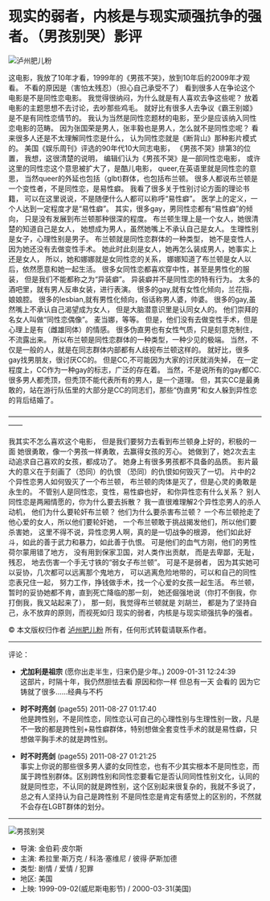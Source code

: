 # 现实的弱者，内核是与现实顽强抗争的强者。（男孩别哭）影评

![泸州肥儿粉](https://img9.doubanio.com/icon/u1757575-16.jpg)

这电影，我放了10年才看，1999年的《男孩不哭》，放到10年后的2009年才观看。 不看的原因是（害怕太残忍）（担心自己承受不了） 看到很多人在争论这个电影是不是同性恋电影。 我觉得很纳闷，为什么就是有人喜欢去争这些呢？ 放着电影的主题思想不去讨论，去吵那些鸡毛。 就好比有很多人去争议《霸王别姬》是不是有同性恋情节的。 我认为当然是同性恋题材的电影，至少是应该纳入同性恋电影的范畴。 因为张国荣是男人，张丰毅也是男人，怎么就不是同性恋呢？ 看来很多人还是不太理解同性恋是什么， 认为同性恋就是《断背山》那种影片模式的。 美国《娱乐周刊》评选的90年代10大同志电影， 《男孩不哭》排第3的位置， 我想，这很清楚的说明， 编辑们认为《男孩不哭》是一部同性恋电影， 或许这里的同性恋这个意思被扩大了，是酷儿电影， queer,在英语里就是同性恋的意思， 当然queer的外延也包括（glbt)群体，也包括布兰顿。 很多人都说布兰顿是一个变性者，不是同性恋，是易性癖。 我看了很多关于性别讨论方面的理论书籍， 可以在这里说说，不是随便什么人都可以称呼“易性癖”。 医学上的定义，一个人达到一定程度才是“易性癖”。 其实，很多gay，男同性恋都有“易性癖”的倾向， 只是没有发展到布兰顿那种很深的程度。 布兰顿生理上是一个女人，她很清楚的知道自己是女人， 她想成为男人，虽然她嘴上不承认自己是女人。 生理性别是女子，心理性别是男子。 布兰顿就是同性恋群体的一种类型， 她不是变性人，因为她还没有去做变性手术。 她此时此刻是女人，她再怎么装成男人，她事实上还是女人， 所以，她和娜娜就是女同性恋的关系， 娜娜知道了布兰顿是女人以后，依然愿意和她一起生活。 很多女同性恋都喜欢穿中性，甚至是男性化的服装， 但是我们不能都称之为“异装癖”。 异装癖并不是同性恋的特有行为。 太多的酒吧里，就有男人反串女装，进行表演。 很多的gay,就有女性化倾向，兰花指，娘娘腔。 很多的lesbian,就有男性化倾向，俗话称男人婆，帅婆。 很多的gay,虽然嘴上不承认自己渴望成为女人， 但是大脑潜意识里是认同女人的。 他们崇拜的名女人叫做“同性恋偶像”。 麦当娜，等等。 但是，他们没有去做变性手术，但是心理上是有（雌雄同体）的情感。 很多伪直男也有女性气质，只是刻意克制住，不流露出来。 所以布兰顿是同性恋群体的一种类型，一种少见的极端。 当然，不仅是一般的人，就是在同志群体内部都有人歧视布兰顿这样的。 就好比，很多gay找男朋友，很讨厌CC的。 但是CC,不可能因为大家的讨厌就消失掉， 在一定程度上，CC作为一种gay的标志，广泛的存在着。 当然，不是说所有的gay都CC. 很多男人都秃顶，但秃顶不能代表所有的男人，是一个道理。 但，其实CC是最勇敢的，站在游行队伍里的大部分是CC的同志们，那些“伪直男”和女人躲到异性恋的背后结婚了。

——————————————————————————————————————

我其实不怎么喜欢这个电影， 但是我们要努力去看到布兰顿身上好的，积极的一面 她很勇敢，像一个男孩一样勇敢，去赢得女孩的芳心。 她做到了，她2次去主动追求自己喜欢的女孩，都成功了。 她身上有很多男孩都不具备的品质。 影片最大的意义在于刻画了（恐同）的仇恨 （恐同）的仇恨如何毁灭了一切。 片中的2个异性恋男人如何毁灭了一个布兰顿， 布兰顿的肉体是灭了，但是心灵的勇敢是永生的。 不管别人是同性恋，变性，易性癖也好， 和你异性恋有什么关系？ 别人同性恋是两厢情愿的，你为什么要去拆散？ 我一直很难理解2个异性恋男人的杀人动机， 他们为什么要轮奸布兰顿？ 他们为什么要杀害布兰顿？ 一个布兰顿抢走了他心爱的女人，所以他们要轮奸她， 一个布兰顿敢于挑战揭发他们，所以他们要杀害她， 这里不得不说，异性恋男人啊，真的是一切战争的根源， 他们如此好斗，如此的善于武力和暴力，如此善于仇恨。 可是他们的血气方刚，他们的男性荷尔蒙用错了地方， 没有用到保家卫国，对人类作出贡献， 而是去卑鄙，无耻，残忍， 地去伤害一个手无寸铁的“弱女子布兰顿”。 可是不是弱者， 因为其实她可以妥协，几次都可以远离那个鬼地方， 可以逃离危险地带的，可以和自己的同性恋表兄住一起， 努力工作，挣钱做手术，找一个心爱的女孩一起生活。 布兰顿，暂时的妥协她都不肯，直到死亡降临的那一刻， 她还倔强地说（你打不倒我，你打倒我，我又站起来了）， 那一刻，我觉得布兰顿就是 刘胡兰， 都是为了坚持自己，永不放弃的原则，而视死如归 现实的弱者，内核是与现实顽强抗争的强者。

© 本文版权归作者 [泸州肥儿粉](https://www.douban.com/people/1757575/) 所有，任何形式转载请联系作者。

--- 

评论：

- **尤加利是祖宗** (愿你出走半生，归来仍是少年。) 2009-01-31 12:24:39  
  这部片，时隔十年，我仍然胆怯去看 原因和你一样 但总有一天 会看的 因为它铸就了很多……经典与不朽

- **时不时亮剑** (page55) 2011-08-27 01:17:40  
  他是跨性别，不是同性恋，同性恋认可自己的心理性别与生理性别一致，凡是不一致的都是跨性别+易性癖群体，特别想做全套变性手术的就是易性癖，只想做平胸手术的就是跨性别。

- **时不时亮剑** (page55) 2011-08-27 01:21:25  
  事实上你说的那些很多男人婆的女同性恋，也有不少其实根本不是同性恋，而属于跨性别群体。区别跨性别和同性恋要看它是否认同同性性别文化，认同的就是同性恋，不认同的就是跨性别，这个区别起来很复杂的，我就不多说了，总之有人坚持认为自己是跨性别 不是同性恋是肯定有感觉上的区别的，不然就不会存在LGBT群体的划分。

--- 

![男孩别哭](https://img9.doubanio.com/view/photo/s_ratio_poster/public/p2167014595.webp)

- 导演: 金伯莉·皮尔斯
- 主演: 希拉里·斯万克 / 科洛·塞维尼 / 彼得·萨斯加德
- 类型: 剧情 / 爱情 / 犯罪
- 地区: 美国
- 上映: 1999-09-02(威尼斯电影节) / 2000-03-31(美国)
<!-- tcd_original_link https://m.douban.com/movie/review/1641349/ -->
